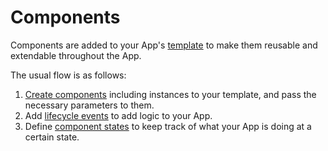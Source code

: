 # Components

Components are added to your App's [template](../Templates/index.md) to make them reusable and extendable throughout the App.

The usual flow is as follows:

1. [Create components](CompCreation.md) including instances to your template, and pass the necessary parameters to them.
2. Add [lifecycle events](LifecycleEvents.md) to add logic to your App.
3. Define [component states](CompStates/index.md) to keep track of what your App is doing at a certain state.
